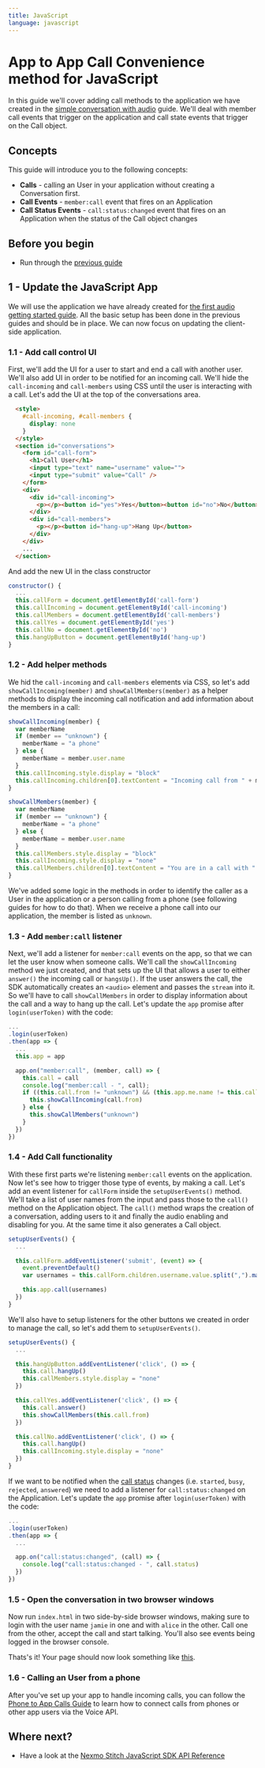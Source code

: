 ```yaml
---
title: JavaScript
language: javascript
---
```


# App to App Call Convenience method for JavaScript

In this guide we'll cover adding call methods to the application we have created in the [simple conversation with audio](/stitch/in-app-voice/guides/enable-audio/javascript) guide. We'll deal with member call events that trigger on the application and call state events that trigger on the Call object.

## Concepts

This guide will introduce you to the following concepts:

- **Calls** - calling an User in your application without creating a Conversation first.
- **Call Events** - `member:call` event that fires on an Application
- **Call Status Events** - `call:status:changed` event that fires on an Application when the status of the Call object changes

## Before you begin
- Run through the [previous guide](/stitch/in-app-voice/guides/enable-audio/javascript)

## 1 - Update the JavaScript App

We will use the application we have already created for [the first audio getting started guide](/stitch/in-app-voice/guides/enable-audio/javascript). All the basic setup has been done in the previous guides and should be in place. We can now focus on updating the client-side application.

### 1.1 - Add call control UI

First, we'll add the UI for a user to start and end a call with another user. We'll also add UI in order to be notified for an incoming call. We'll hide the `call-incoming` and `call-members` using CSS until the user is interacting with a call. Let's add the UI at the top of the conversations area.

```html
  <style>
    #call-incoming, #call-members {
      display: none
    }
  </style>
  <section id="conversations">
    <form id="call-form">
      <h1>Call User</h1>
      <input type="text" name="username" value="">
      <input type="submit" value="Call" />
    </form>
    <div>
      <div id="call-incoming">
        <p></p><button id="yes">Yes</button><button id="no">No</button>
      </div>
      <div id="call-members">
        <p></p><button id="hang-up">Hang Up</button>
      </div>
    </div>
    ...
  </section>
```

And add the new UI in the class constructor

```javascript
constructor() {
  ...
  this.callForm = document.getElementById('call-form')
  this.callIncoming = document.getElementById('call-incoming')
  this.callMembers = document.getElementById('call-members')
  this.callYes = document.getElementById('yes')
  this.callNo = document.getElementById('no')
  this.hangUpButton = document.getElementById('hang-up')
}
```


### 1.2 - Add helper methods

We hid the `call-incoming` and `call-members` elements via CSS, so let's add `showCallIncoming(member)` and `showCallMembers(member)` as a helper methods to display the incoming call notification and add information about the members in a call:

```javascript
showCallIncoming(member) {
  var memberName
  if (member == "unknown") {
    memberName = "a phone"
  } else {
    memberName = member.user.name
  }
  this.callIncoming.style.display = "block"
  this.callIncoming.children[0].textContent = "Incoming call from " + memberName + ". Do you want to answer?"
}

showCallMembers(member) {
  var memberName
  if (member == "unknown") {
    memberName = "a phone"
  } else {
    memberName = member.user.name
  }
  this.callMembers.style.display = "block"
  this.callIncoming.style.display = "none"
  this.callMembers.children[0].textContent = "You are in a call with " + memberName
}
```

We've added some logic in the methods in order to identify the caller as a User in the application or a person calling from a phone (see following guides for how to do that). When we receive a phone call into our application, the member is listed as `unknown`.

### 1.3 - Add `member:call` listener

Next, we'll add a listener for `member:call` events on the app, so that we can let the user know when someone calls. We'll call the `showCallIncoming` method we just created, and that sets up the UI that allows a user to either `answer()` the incoming call or `hangsUp()`. If the user answers the call, the SDK automatically creates an `<audio>` element and passes the `stream` into it. So we'll have to call `showCallMembers` in order to display information about the call and a way to hang up the call. Let's update the `app` promise after `login(userToken)` with the code:

```javascript
...
.login(userToken)
.then(app => {
  ...
  this.app = app

  app.on("member:call", (member, call) => {
    this.call = call
    console.log("member:call - ", call);
    if ((this.call.from != "unknown") && (this.app.me.name != this.call.from.user.name)) {
      this.showCallIncoming(call.from)
    } else {
      this.showCallMembers("unknown")
    }
  })
})
```

### 1.4 - Add Call functionality

With these first parts we're listening `member:call` events on the application. Now let's see how to trigger those type of events, by making a call. Let's add an event listener for `callForm` inside the `setupUserEvents()` method. We'll take a list of user names from the input and pass those to the `call()` method on the Application object. The `call()` method wraps the creation of a conversation, adding users to it and finally the audio enabling and disabling for you. At the same time it also generates a Call object.


```javascript
setupUserEvents() {
  ...

  this.callForm.addEventListener('submit', (event) => {
    event.preventDefault()
    var usernames = this.callForm.children.username.value.split(",").map(username => username.trim())

    this.app.call(usernames)
  })
}
```

We'll also have to setup listeners for the other buttons we created in order to manage the call, so let's add them to `setupUserEvents()`.

```javascript
setupUserEvents() {
  ...

  this.hangUpButton.addEventListener('click', () => {
    this.call.hangUp()
    this.callMembers.style.display = "none"
  })

  this.callYes.addEventListener('click', () => {
    this.call.answer()
    this.showCallMembers(this.call.from)
  })

  this.callNo.addEventListener('click', () => {
    this.call.hangUp()
    this.callIncoming.style.display = "none"
  })
}
```

If we want to be notified when the [call status](/stitch/in-app-voice/call-statuses) changes (i.e. `started`, `busy`, `rejected`, `answered`) we need to add a listener for `call:status:changed` on the Application. Let's update the `app` promise after `login(userToken)` with the code:

```javascript
...
.login(userToken)
.then(app => {
  ...

  app.on("call:status:changed", (call) => {
    console.log("call:status:changed - ", call.status)
  })
})
```

### 1.5 - Open the conversation in two browser windows

Now run `index.html` in two side-by-side browser windows, making sure to login with the user name `jamie` in one and with `alice` in the other. Call one from the other, accept the call and start talking. You'll also see events being logged in the browser console.

Thats's it! Your page should now look something like [this](https://github.com/Nexmo/stitch-js-quickstart/blob/master/calling-users/index.html).

### 1.6 - Calling an User from a phone

After you've set up your app to handle incoming calls, you can follow the [Phone to App Calls Guide](/stitch/in-app-voice/inbound-pstn) to learn how to connect calls from phones or other app users via the Voice API.

## Where next?

- Have a look at the <a href="/sdk/stitch/javascript/" target="_blank">Nexmo Stitch JavaScript SDK API Reference</a>
